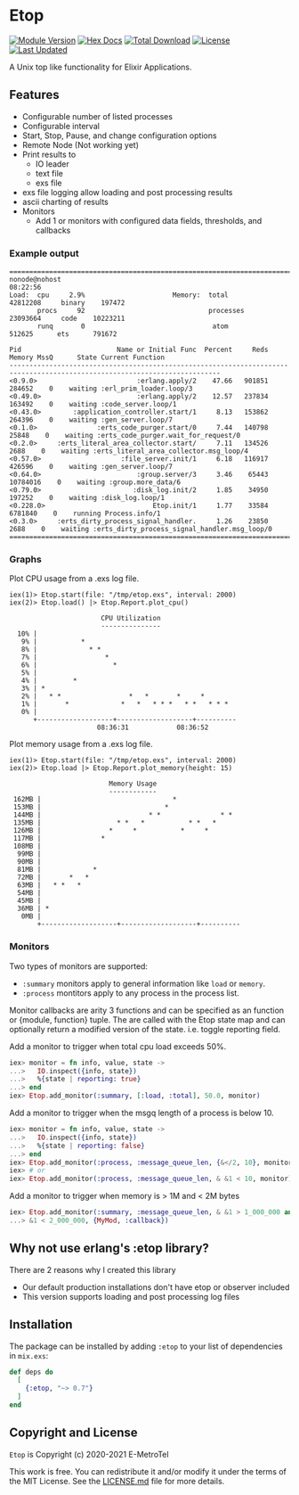 # Etop

[![Module Version](https://img.shields.io/hexpm/v/etop.svg)](https://hex.pm/packages/etop)
[![Hex Docs](https://img.shields.io/badge/hex-docs-lightgreen.svg)](https://hexdocs.pm/etop/)
[![Total Download](https://img.shields.io/hexpm/dt/etop.svg)](https://hex.pm/packages/etop)
[![License](https://img.shields.io/hexpm/l/etop.svg)](https://github.com/infinityoneframework/etop/blob/master/LICENSE.md)
[![Last Updated](https://img.shields.io/github/last-commit/infinityoneframework/etop.svg)](https://github.com/infinityoneframework/etop/commits/master)

A Unix top like functionality for Elixir Applications.

## Features

* Configurable number of listed processes
* Configurable interval
* Start, Stop, Pause, and change configuration options
* Remote Node (Not working yet)
* Print results to
  * IO leader
  * text file
  * exs file
* exs file logging allow loading and post processing results
* ascii charting of results
* Monitors
  * Add 1 or monitors with configured data fields, thresholds, and callbacks

### Example output

```
===========================================================================================================================
nonode@nohost                                                                                                      08:22:56
Load:  cpu     2.9%                      Memory:  total           42812208     binary    197472
       procs     92                               processes       23093664     code    10223211
       runq       0                                atom             512625      ets      791672

Pid                        Name or Initial Func  Percent     Reds    Memory MssQ      State Current Function
---------------------------------------------------------------------------------------------------------------------------
<0.9.0>                         :erlang.apply/2    47.66   901851    284652    0    waiting :erl_prim_loader.loop/3
<0.49.0>                        :erlang.apply/2    12.57   237834    163492    0    waiting :code_server.loop/1
<0.43.0>        :application_controller.start/1     8.13   153862    264396    0    waiting :gen_server.loop/7
<0.1.0>               :erts_code_purger.start/0     7.44   140798     25848    0    waiting :erts_code_purger.wait_for_request/0
<0.2.0>     :erts_literal_area_collector.start/     7.11   134526      2688    0    waiting :erts_literal_area_collector.msg_loop/4
<0.57.0>                    :file_server.init/1     6.18   116917    426596    0    waiting :gen_server.loop/7
<0.64.0>                        :group.server/3     3.46    65443  10784016    0    waiting :group.more_data/6
<0.79.0>                       :disk_log.init/2     1.85    34950    197252    0    waiting :disk_log.loop/1
<0.228.0>                           Etop.init/1     1.77    33584   6781840    0    running Process.info/1
<0.3.0>     :erts_dirty_process_signal_handler.     1.26    23850      2688    0    waiting :erts_dirty_process_signal_handler.msg_loop/0
===========================================================================================================================
```

### Graphs

Plot CPU usage from a .exs log file.

```
iex(1)> Etop.start(file: "/tmp/etop.exs", interval: 2000)
iex(2)> Etop.load() |> Etop.Report.plot_cpu()

                       CPU Utilization
                       ---------------
  10% |
   9% |           *
   8% |             * *
   7% |                 *
   6% |                   *
   5% |
   4% |         *
   3% | *
   2% |   * *                 *   *       *     *
   1% |       *             *   *   * * *   * *   * * *
   0% |
      +-------------------+-------------------+----------
                      08:36:31            08:36:52
```

Plot memory usage from a .exs log file.

```
iex(1)> Etop.start(file: "/tmp/etop.exs", interval: 2000)
iex(2)> Etop.load |> Etop.Report.plot_memory(height: 15)

                         Memory Usage
                         ------------
 162MB |                                 *
 153MB |                               *
 144MB |                           * *               * *
 135MB |                   * *   *           * *   *
 126MB |                 *     *           *     *
 117MB |               *
 108MB |
  99MB |
  90MB |
  81MB |             *
  72MB |       *   *
  63MB |   * *   *
  54MB |
  45MB |
  36MB | *
   0MB |
       +-------------------+-------------------+----------
```

### Monitors

Two types of monitors are supported:

* `:summary` monitors apply to general information like `load` or `memory`.
* `:process` montitors apply to any process in the process list.

Monitor callbacks are arity 3 functions and can be specified as an function or
{module, function} tuple. The are called with the Etop state map and can
optionally return a modified version of the state. i.e. toggle reporting field.

Add a monitor to trigger when total cpu load exceeds 50%.

```elixir
iex> monitor = fn info, value, state ->
...>   IO.inspect({info, state})
...>   %{state | reporting: true}
...> end
iex> Etop.add_monitor(:summary, [:load, :total], 50.0, monitor)
```

Add a monitor to trigger when the msgq length of a process is below 10.

```elixir
iex> monitor = fn info, value, state ->
...>   IO.inspect({info, state})
...>   %{state | reporting: false}
...> end
iex> Etop.add_monitor(:process, :message_queue_len, {&</2, 10}, monitor)
iex> # or
iex> Etop.add_monitor(:process, :message_queue_len, & &1 < 10, monitor)
```

Add a monitor to trigger when memory is > 1M and < 2M bytes

```elixir
iex> Etop.add_monitor(:summary, :message_queue_len, & &1 > 1_000_000 and
...> &1 < 2_000_000, {MyMod, :callback})
```

## Why not use erlang's :etop library?

There are 2 reasons why I created this library

* Our default production installations don't have etop or observer included
* This version supports loading and post processing log files

## Installation

The package can be installed by adding `:etop` to your list of dependencies in `mix.exs`:

```elixir
def deps do
  [
    {:etop, "~> 0.7"}
  ]
end
```

## Copyright and License

`Etop` is Copyright (c) 2020-2021 E-MetroTel

This work is free. You can redistribute it and/or modify it under the
terms of the MIT License. See the [LICENSE.md](./LICENSE.md) file for more details.
